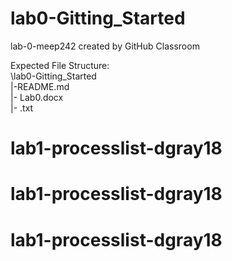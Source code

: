 # lab0-Gitting_Started
lab-0-meep242 created by GitHub Classroom

Expected File Structure:<br>
\lab0-Gitting_Started<br>
  |-README.md<br>
  |- Lab0.docx<br>
  |- <yourname>.txt<br>
# lab1-processlist-dgray18
# lab1-processlist-dgray18
# lab1-processlist-dgray18
